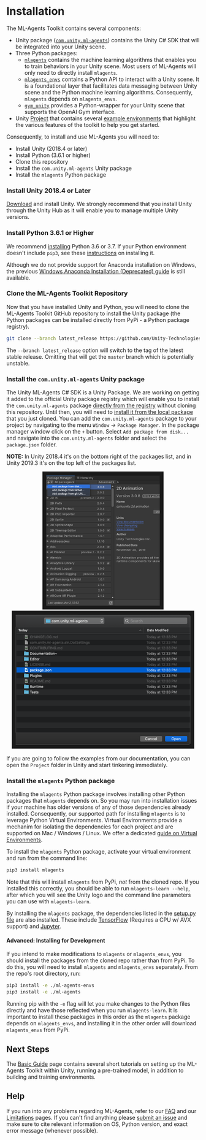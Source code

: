 # Installation

The ML-Agents Toolkit contains several components:
* Unity package ([`com.unity.ml-agents`](../com.unity.ml-agents/)) contains the Unity C#
SDK that will be integrated into your Unity scene.
* Three Python packages:
  * [`mlagents`](../ml-agents/) contains the machine learning algorithms that enables you
  to train behaviors in your Unity scene. Most users of ML-Agents will only need to
  directly install `mlagents`.
  * [`mlagents_envs`](../ml-agents-envs/) contains a Python API to interact with a Unity
  scene. It is a foundational layer that facilitates data messaging between Unity scene
  and the Python machine learning algorithms. Consequently, `mlagents` depends on `mlagents_envs`.
  * [`gym_unity`](../gym-unity/) provides a Python-wrapper for your Unity scene that
  supports the OpenAI Gym interface.
* Unity [Project](../Project/) that contains several
[example environments](Learning-Environment-Examples.md) that highlight the various features
of the toolkit to help you get started.

Consequently, to install and use ML-Agents you will need to:
* Install Unity (2018.4 or later)
* Install Python (3.6.1 or higher)
* Clone this repository
* Install the `com.unity.ml-agents` Unity package
* Install the `mlagents` Python package

### Install **Unity 2018.4** or Later

[Download](https://unity3d.com/get-unity/download) and install Unity. We strongly recommend
that you install Unity through the Unity Hub as it will enable you to manage multiple Unity
versions.

### Install **Python 3.6.1** or Higher

We recommend [installing](https://www.python.org/downloads/) Python 3.6 or 3.7. If your Python
environment doesn't include `pip3`, see these
[instructions](https://packaging.python.org/guides/installing-using-linux-tools/#installing-pip-setuptools-wheel-with-linux-package-managers)
on installing it.

Although we do not provide support for Anaconda installation on Windows, the previous
[Windows Anaconda Installation (Deprecated) guide](Installation-Windows.md)
is still available.

### Clone the ML-Agents Toolkit Repository

Now that you have installed Unity and Python, you will need to clone the
ML-Agents Toolkit GitHub repository to install the Unity package (the Python
packages can be installed directly from PyPi - a Python package registry).

```sh
git clone --branch latest_release https://github.com/Unity-Technologies/ml-agents.git
```
The `--branch latest_release` option will switch to the tag of the latest stable release.
Omitting that will get the `master` branch which is potentially unstable.

### Install the `com.unity.ml-agents` Unity package

The Unity ML-Agents C# SDK is a Unity Package. We are working on getting it added to the
official Unity package registry which will enable you to install the `com.unity.ml-agents` package
[directly from the registry](https://docs.unity3d.com/Manual/upm-ui-install.html) without cloning
this repository. Until then, you will need to
[install it from the local package](https://docs.unity3d.com/Manual/upm-ui-local.html) that you
just cloned. You can add the `com.unity.ml-agents` package to
your project by navigating to the menu `Window`  -> `Package Manager`. In the package manager
window click on the `+` button. Select `Add package from disk...` and navigate into the
`com.unity.ml-agents` folder and select the `package.json` folder.

**NOTE:** In Unity 2018.4 it's on the bottom right of the packages list, and in Unity 2019.3 it's
on the top left of the packages list.

<p align="center">
  <img src="images/unity_package_manager_window.png"
       alt="Unity Package Manager Window"
       height="340" border="10" />
  <img src="images/unity_package_json.png"
     alt="package.json"
     height="340" border="10" />
</p>

If you are going to follow the examples from our documentation, you can open the `Project`
folder in Unity and start tinkering immediately.

### Install the `mlagents` Python package

Installing the `mlagents` Python package involves installing other Python packages
that `mlagents` depends on. So you may run into installation issues if your machine
has older versions of any of those dependencies already installed. Consequently, our
supported path for installing `mlagents` is to leverage Python Virtual Environments.
Virtual Environments provide a mechanim for isolating the dependencies for each project
and are supported on Mac / Windows / Linux. We offer a dedicated
[guide on Virtual Environments](Using-Virtual-Environment.md).

To install the `mlagents` Python package, activate your virtual environment and run from the
command line:

```sh
pip3 install mlagents
```

Note that this will install `mlagents` from PyPi, _not_ from the cloned repo.
If you installed this correctly, you should be able to run
`mlagents-learn --help`, after which you will see the Unity logo and the command line
parameters you can use with `mlagents-learn`.

By installing the `mlagents` package, the dependencies listed in the
[setup.py file](../ml-agents/setup.py) are also installed. These include
[TensorFlow](Background-TensorFlow.md) (Requires a CPU w/ AVX support) and
[Jupyter](Background-Jupyter.md).

#### Advanced: Installing for Development

If you intend to make modifications to `mlagents` or `mlagents_envs`, you should install
the packages from the cloned repo rather than from PyPi. To do this, you will need to install
 `mlagents` and `mlagents_envs` separately. From the repo's root directory, run:

```sh
pip3 install -e ./ml-agents-envs
pip3 install -e ./ml-agents
```

Running pip with the `-e` flag will let you make changes to the Python files directly and have
those reflected when you run `mlagents-learn`. It is important to install these packages in this
order as the `mlagents` package depends on `mlagents_envs`, and installing it in the other
order will download `mlagents_envs` from PyPi.

## Next Steps

The [Basic Guide](Basic-Guide.md) page contains several short tutorials on
setting up the ML-Agents Toolkit within Unity, running a pre-trained model, in
addition to building and training environments.

## Help

If you run into any problems regarding ML-Agents, refer to our [FAQ](FAQ.md) and
our [Limitations](Limitations.md) pages. If you can't find anything please
[submit an issue](https://github.com/Unity-Technologies/ml-agents/issues) and
make sure to cite relevant information on OS, Python version, and exact error
message (whenever possible).
